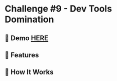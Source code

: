 # Challenge #9 - Dev Tools Domination

## 📸 Demo [HERE](https://hmothershed.github.io/JavaScript30/09-Dev-Tools-Domination/)

## 🚀 Features

## 🔧 How It Works
